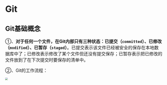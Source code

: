 # Git

## Git基础概念

①、**对于任何一个文件，在Git内部只有三种状态：已提交（`committed`）、已修改（`modified`）、已暂存（`staged`）**。已提交表示该文件已经被安全的保存在本地数据库中了；已修改表示修改了某个文件但还没有提交保存；已暂存表示把已修改的文件放到了在下次提交时要保存的清单中。

②、Git的工作流程：

<img src="https://cdn.jsdelivr.net/gh/CarberryChai/oss@master/image/VtBUrg-Szt3u6.png" style="zoom:50%;" />

